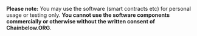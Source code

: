 **Please note:** You may use the software (smart contracts etc) for personal usage or testing only. **You cannot use the software components commercially or otherwise without the written consent of Chainbelow.ORG**. 

